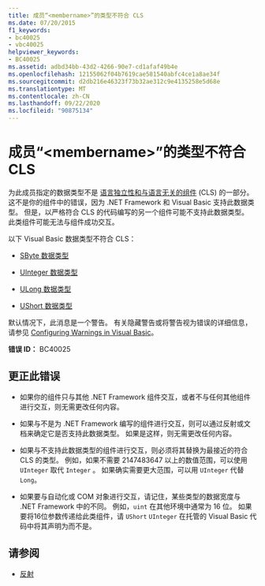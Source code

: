 ```yaml
---
title: 成员“<membername>”的类型不符合 CLS
ms.date: 07/20/2015
f1_keywords:
- bc40025
- vbc40025
helpviewer_keywords:
- BC40025
ms.assetid: adbd34bb-43d2-4266-90e7-cd1afaf49b4e
ms.openlocfilehash: 12155062f04b7619cae581540abfc4ce1a8ae34f
ms.sourcegitcommit: d2db216e46323f73b32ae312c9e4135258e5d68e
ms.translationtype: MT
ms.contentlocale: zh-CN
ms.lasthandoff: 09/22/2020
ms.locfileid: "90875134"
---
```

# <a name="type-of-member-membername-is-not-cls-compliant"></a>成员“\<membername>”的类型不符合 CLS

为此成员指定的数据类型不是 [语言独立性和与语言无关的组件](../../../standard/language-independence-and-language-independent-components.md) (CLS) 的一部分。 这不是你的组件中的错误，因为 .NET Framework 和 Visual Basic 支持此数据类型。 但是，以严格符合 CLS 的代码编写的另一个组件可能不支持此数据类型。 此类组件可能无法与组件成功交互。  
  
 以下 Visual Basic 数据类型不符合 CLS：  
  
- [SByte 数据类型](../data-types/sbyte-data-type.md)  
  
- [UInteger 数据类型](../data-types/uinteger-data-type.md)  
  
- [ULong 数据类型](../data-types/ulong-data-type.md)  
  
- [UShort 数据类型](../data-types/ushort-data-type.md)  
  
 默认情况下，此消息是一个警告。 有关隐藏警告或将警告视为错误的详细信息，请参见 [Configuring Warnings in Visual Basic](/visualstudio/ide/configuring-warnings-in-visual-basic)。  
  
 **错误 ID：** BC40025  
  
## <a name="to-correct-this-error"></a>更正此错误  
  
- 如果你的组件只与其他 .NET Framework 组件交互，或者不与任何其他组件进行交互，则无需更改任何内容。  
  
- 如果与不是为 .NET Framework 编写的组件进行交互，则可以通过反射或文档来确定它是否支持此数据类型。 如果是这样，则无需更改任何内容。  
  
- 如果与不支持此数据类型的组件进行交互，则必须将其替换为最接近的符合 CLS 的类型。 例如，如果不需要 2147483647 以上的数值范围，可以使用 `UInteger` 取代 `Integer` 。 如果确实需要更大范围，可以用 `UInteger` 代替 `Long`。  
  
- 如果要与自动化或 COM 对象进行交互，请记住，某些类型的数据宽度与 .NET Framework 中的不同。 例如，`uint` 在其他环境中通常为 16 位。 如果要将16位参数传递给此类组件，请 `UShort` `UInteger` 在托管的 Visual Basic 代码中将其声明为而不是。  
  
## <a name="see-also"></a>请参阅

- [反射](../../../framework/reflection-and-codedom/reflection.md)
